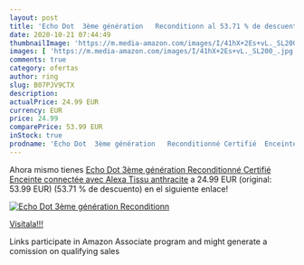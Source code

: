 ```yaml
---
layout: post
title: 'Echo Dot  3ème génération   Reconditionn al 53.71 % de descuento'
date: 2020-10-21 07:44:49
thumbnailImage: 'https://m.media-amazon.com/images/I/41hX+2Es+vL._SL200_.jpg'
images: [ 'https://m.media-amazon.com/images/I/41hX+2Es+vL._SL200_.jpg' ]
comments: true
category: ofertas
author: ring
slug: B07PJV9CTX
description:
actualPrice: 24.99 EUR
currency: EUR
price: 24.99
comparePrice: 53.99 EUR
inStock: true
prodname: 'Echo Dot  3ème génération   Reconditionné Certifié  Enceinte connectée avec Alexa  Tissu anthracite'
---
```


Ahora mismo tienes [Echo Dot  3ème génération   Reconditionné Certifié  Enceinte connectée avec Alexa  Tissu anthracite](https://www.amazon.fr/dp/B07PJV9CTX/?tag=tolees0d-21) a 24.99 EUR (original: 53.99 EUR) (53.71 %  de descuento) en el siguiente enlace!

[![Echo Dot  3ème génération   Reconditionn](https://m.media-amazon.com/images/I/41hX+2Es+vL._SL200_.jpg)](https://www.amazon.fr/dp/B07PJV9CTX/?tag=tolees0d-21)

[Visítala!!!](https://www.amazon.fr/dp/B07PJV9CTX/?tag=tolees0d-21)

Links participate in Amazon Associate program and might generate a comission on qualifying sales
